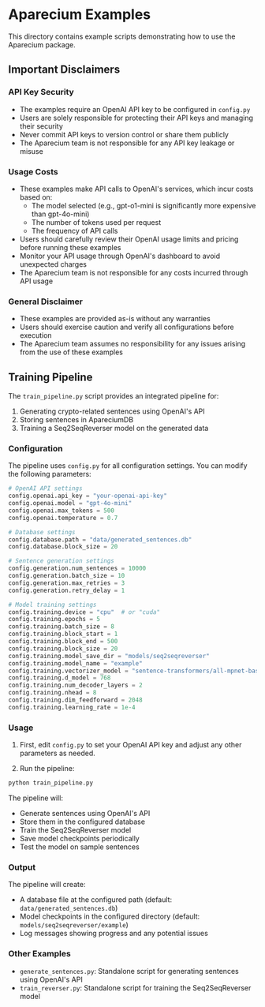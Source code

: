 # Aparecium Examples

This directory contains example scripts demonstrating how to use the Aparecium package.

## Important Disclaimers

### API Key Security
- The examples require an OpenAI API key to be configured in `config.py`
- Users are solely responsible for protecting their API keys and managing their security
- Never commit API keys to version control or share them publicly
- The Aparecium team is not responsible for any API key leakage or misuse

### Usage Costs
- These examples make API calls to OpenAI's services, which incur costs based on:
  - The model selected (e.g., gpt-o1-mini is significantly more expensive than gpt-4o-mini)
  - The number of tokens used per request
  - The frequency of API calls
- Users should carefully review their OpenAI usage limits and pricing before running these examples
- Monitor your API usage through OpenAI's dashboard to avoid unexpected charges
- The Aparecium team is not responsible for any costs incurred through API usage

### General Disclaimer
- These examples are provided as-is without any warranties
- Users should exercise caution and verify all configurations before execution
- The Aparecium team assumes no responsibility for any issues arising from the use of these examples

## Training Pipeline

The `train_pipeline.py` script provides an integrated pipeline for:
1. Generating crypto-related sentences using OpenAI's API
2. Storing sentences in ApareciumDB
3. Training a Seq2SeqReverser model on the generated data

### Configuration

The pipeline uses `config.py` for all configuration settings. You can modify the following parameters:

```python
# OpenAI API settings
config.openai.api_key = "your-openai-api-key"
config.openai.model = "gpt-4o-mini"
config.openai.max_tokens = 500
config.openai.temperature = 0.7

# Database settings
config.database.path = "data/generated_sentences.db"
config.database.block_size = 20

# Sentence generation settings
config.generation.num_sentences = 10000
config.generation.batch_size = 10
config.generation.max_retries = 3
config.generation.retry_delay = 1

# Model training settings
config.training.device = "cpu"  # or "cuda"
config.training.epochs = 5
config.training.batch_size = 8
config.training.block_start = 1
config.training.block_end = 500
config.training.block_size = 20
config.training.model_save_dir = "models/seq2seqreverser"
config.training.model_name = "example"
config.training.vectorizer_model = "sentence-transformers/all-mpnet-base-v2"
config.training.d_model = 768
config.training.num_decoder_layers = 2
config.training.nhead = 8
config.training.dim_feedforward = 2048
config.training.learning_rate = 1e-4
```

### Usage

1. First, edit `config.py` to set your OpenAI API key and adjust any other parameters as needed.

2. Run the pipeline:
```bash
python train_pipeline.py
```

The pipeline will:
- Generate sentences using OpenAI's API
- Store them in the configured database
- Train the Seq2SeqReverser model
- Save model checkpoints periodically
- Test the model on sample sentences

### Output

The pipeline will create:
- A database file at the configured path (default: `data/generated_sentences.db`)
- Model checkpoints in the configured directory (default: `models/seq2seqreverser/example`)
- Log messages showing progress and any potential issues

### Other Examples

- `generate_sentences.py`: Standalone script for generating sentences using OpenAI's API
- `train_reverser.py`: Standalone script for training the Seq2SeqReverser model